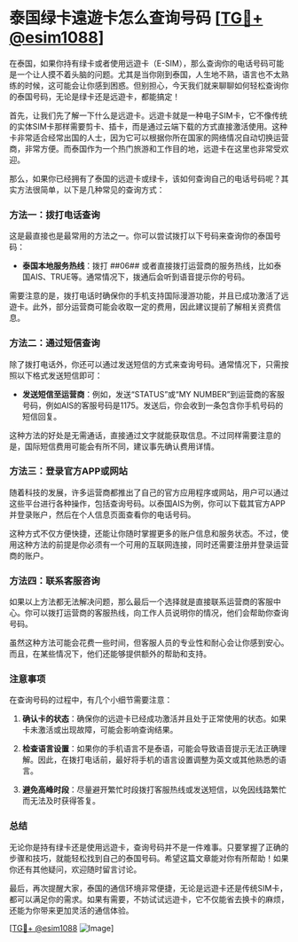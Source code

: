 # 泰国绿卡遠遊卡怎么查询号码 [[TG💪+ @esim1088](https://t.me/s/esim1088)]

在泰国，如果你持有绿卡或者使用远遊卡（E-SIM），那么查询你的电话号码可能是一个让人摸不着头脑的问题。尤其是当你刚到泰国，人生地不熟，语言也不太熟练的时候，这可能会让你感到困惑。但别担心，今天我们就来聊聊如何轻松查询你的泰国号码，无论是绿卡还是远遊卡，都能搞定！

首先，让我们先了解一下什么是远遊卡。远遊卡就是一种电子SIM卡，它不像传统的实体SIM卡那样需要剪卡、插卡，而是通过云端下载的方式直接激活使用。这种卡非常适合经常出国的人士，因为它可以根据你所在国家的网络情况自动切换运营商，非常方便。而泰国作为一个热门旅游和工作目的地，远遊卡在这里也非常受欢迎。

那么，如果你已经拥有了泰国的远遊卡或绿卡，该如何查询自己的电话号码呢？其实方法很简单，以下是几种常见的查询方式：

### 方法一：拨打电话查询

这是最直接也是最常用的方法之一。你可以尝试拨打以下号码来查询你的泰国号码：

- **泰国本地服务热线**：拨打 *#*#06#*#* 或者直接拨打运营商的服务热线，比如泰国AIS、TRUE等。通常情况下，拨通后会听到语音提示你的号码。

需要注意的是，拨打电话时确保你的手机支持国际漫游功能，并且已成功激活了远遊卡。此外，部分运营商可能会收取一定的费用，因此建议提前了解相关资费信息。

### 方法二：通过短信查询

除了拨打电话外，你还可以通过发送短信的方式来查询号码。通常情况下，只需按照以下格式发送短信即可：

- **发送短信至运营商**：例如，发送“STATUS”或“MY NUMBER”到运营商的客服号码，例如AIS的客服号码是1175。发送后，你会收到一条包含你手机号码的短信回复。

这种方法的好处是无需通话，直接通过文字就能获取信息。不过同样需要注意的是，国际短信费用可能会有所不同，建议事先确认费用详情。

### 方法三：登录官方APP或网站

随着科技的发展，许多运营商都推出了自己的官方应用程序或网站，用户可以通过这些平台进行各种操作，包括查询号码。以泰国AIS为例，你可以下载其官方APP并登录账户，然后在个人信息页面查看你的电话号码。

这种方式不仅方便快捷，还能让你随时掌握更多的账户信息和服务状态。不过，使用这种方法的前提是你必须有一个可用的互联网连接，同时还需要注册并登录运营商的账户。

### 方法四：联系客服咨询

如果以上方法都无法解决问题，那么最后一个选择就是直接联系运营商的客服中心。你可以拨打运营商的客服热线，向工作人员说明你的情况，他们会帮助你查询号码。

虽然这种方法可能会花费一些时间，但客服人员的专业性和耐心会让你感到安心。而且，在某些情况下，他们还能够提供额外的帮助和支持。

### 注意事项

在查询号码的过程中，有几个小细节需要注意：

1. **确认卡的状态**：确保你的远遊卡已经成功激活并且处于正常使用的状态。如果卡未激活或出现故障，可能会影响查询结果。
   
2. **检查语言设置**：如果你的手机语言不是泰语，可能会导致语音提示无法正确理解。因此，在拨打电话前，最好将手机的语言设置调整为英文或其他熟悉的语言。

3. **避免高峰时段**：尽量避开繁忙时段拨打客服热线或发送短信，以免因线路繁忙而无法及时获得答复。

### 总结

无论你是持有绿卡还是使用远遊卡，查询号码并不是一件难事。只要掌握了正确的步骤和技巧，就能轻松找到自己的泰国号码。希望这篇文章能对你有所帮助！如果你还有其他疑问，欢迎随时留言讨论。

最后，再次提醒大家，泰国的通信环境非常便捷，无论是远遊卡还是传统SIM卡，都可以满足你的需求。如果有需要，不妨试试远遊卡，它不仅能省去换卡的麻烦，还能为你带来更加灵活的通信体验。

[[TG💪+ @esim1088](https://t.me/s/esim1088) ![Image](https://i.postimg.cc/4NQfJmqS/Snipaste-2025-05-13-00-14-12.png)]